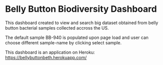 
# Belly Button Biodiversity Dashboard
This dashboard created to view and search big dataset obtained from belly button bacterial samples collected accross the US.

The default sample BB-940 is populated upon page load and user can choose different sample-name by clicking select sample.

This dashboard is an application on Heroku: https://bellybuttonbeth.herokuapp.com/

